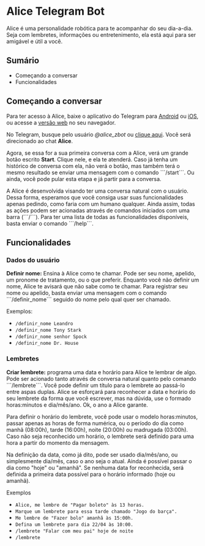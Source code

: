 # Alice Telegram Bot

<p>Alice é uma personalidade robótica para te acompanhar do seu dia-a-dia. Seja com lembretes, informações ou entretenimento, ela está aqui para ser amigável e útil a você.</p>

## Sumário
* Começando a conversar
* Funcionalidades

## Começando a conversar

<p>Para ter acesso à Alice, baixe o aplicativo do Telegram para <a href=https://play.google.com/store/apps/details?id=org.telegram.messenger&hl=pt_BR&gl=US>Android</a> ou <a href=https://apps.apple.com/br/app/telegram-messenger/id686449807>iOS</a>, ou acesse a <a href=https://web.telegram.org/#/login>versão web</a> no seu navegador.</p>

<p>No Telegram, busque pelo usuário <i>@alice_zbot</i> ou <a href=https://t.me/alice_zbot>clique aqui</a>. Você será direcionado ao chat <b>Alice</b>.</p>

<p>Agora, se essa for a sua primeira conversa com a Alice, verá um grande botão escrito <b>Start</b>. Clique nele, e ela te atenderá. Caso já tenha um histórico de conversa com ela, não verá o botão, mas também terá o mesmo resultado se enviar uma mensagem com o comando ```/start```. Ou ainda, você pode pular esta etapa e já partir para a conversa.</p> 

<p>A Alice é desenvolvida visando ter uma conversa natural com o usuário. Dessa forma, esperamos que você consiga usar suas funcionalidades apenas pedindo, como faria com um humano qualquer. Ainda assim, todas as ações podem ser acionadas através de comandos iniciados com uma barra (```/```). Para ter uma lista de todas as funcionalidades disponíveis, basta enviar o comando ```/help```.</p>

## Funcionalidades

### Dados do usuário
<p><b>Definir nome:</b> Ensina à Alice como te chamar. Pode ser seu nome, apelido, um pronome de tratamento, ou o que preferir. Enquanto você não definir um nome, Alice te avisará que não sabe como te chamar. Para registrar seu nome ou apelido, basta enviar uma mensagem com o comando ```/definir_nome``` seguido do nome pelo qual quer ser chamado.</p>
<p>Exemplos: </p>

* ``/definir_nome Leandro``
* ``/definir_nome Tony Stark``
* ``/definir_nome senhor Spock``
* ``/definir_nome Dr. House``

### Lembretes

<p><b>Criar lembrete:</b> programa uma data e horário para Alice te lembrar de algo. Pode ser acionado tanto através de conversa natural quanto pelo comando ```/lembrete```. Você pode definir um título para o lembrete ao passá-lo entre aspas duplas. Alice se esforçará para reconhecer a data e horário do seu lembrete da forma que você escrever, mas na dúvida, use o formado horas:minutos e dia/mês/ano. Ok, o ano a Alice garante.</p>
<p>Para definir o horário do lembrete, você pode usar o modelo horas:minutos, passar apenas as horas de forma numérica, ou o período do dia como manhã (08:00h), tarde (16:00h), noite (20:00h) ou madrugada (03:00h). Caso não seja reconhecido um horário, o lembrete será definido para uma hora a partir do momento da mensagem.</p>
<p>Na definição da data, como já dito, pode ser usado dia/mês/ano, ou simplesmente dia/mês, caso o ano seja o atual. Ainda é possível passar o dia como "hoje" ou "amanhã". Se nenhuma data for reconhecida, será definida a primeira data possível para o horário informado (hoje ou amanhã).</p>
<p>Exemplos</p>

* ``Alice, me lembre de "Pagar boleto" às 13 horas.``
* ``Marque um lembrete para essa tarde chamado "Jogo do barça".``
* ``Me lembre de "Fazer bolo" amanhã às 15:00h.``
* ``Defina um lembrete para dia 22/04 às 10:00.``
* ``/lembrete "Falar com meu pai" hoje de noite``
* ``/lembrete``
